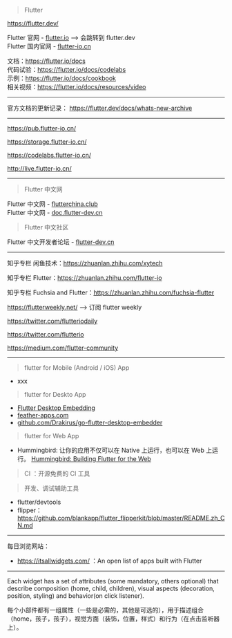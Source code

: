 > Flutter

https://flutter.dev/

Flutter 官网 - [flutter.io](https://flutter.io/) --> 会跳转到 flutter.dev  
Flutter 国内官网 - [flutter-io.cn](https://flutter-io.cn/)  

文档：https://flutter.io/docs  
代码试验：https://flutter.io/docs/codelabs  
示例：https://flutter.io/docs/cookbook  
相关视频：https://flutter.io/docs/resources/video  

---

官方文档的更新记录：
https://flutter.dev/docs/whats-new-archive

---

https://pub.flutter-io.cn/

https://storage.flutter-io.cn/

https://codelabs.flutter-io.cn/

http://live.flutter-io.cn/

---

> Flutter 中文网

Flutter 中文网 - [flutterchina.club](https://flutterchina.club/)  
Flutter 中文网 - [doc.flutter-dev.cn](http://doc.flutter-dev.cn/)  

> Flutter 中文社区

Flutter 中文开发者论坛 - [flutter-dev.cn](http://flutter-dev.cn/)  


---

知乎专栏 闲鱼技术：https://zhuanlan.zhihu.com/xytech

知乎专栏 Flutter：https://zhuanlan.zhihu.com/flutter-io

知乎专栏 Fuchsia and Flutter：https://zhuanlan.zhihu.com/fuchsia-flutter

https://flutterweekly.net/ --> 订阅 flutter weekly

https://twitter.com/flutteriodaily

https://twitter.com/flutterio

https://medium.com/flutter-community

---

> flutter for Mobile (Android / iOS) App
* xxx

> flutter for Deskto App
* [Flutter Desktop Embedding](https://github.com/google/flutter-desktop-embedding)  
* [feather-apps.com](https://feather-apps.com/)  
* [github.com/Drakirus/go-flutter-desktop-embedder](https://github.com/Drakirus/go-flutter-desktop-embedder)

> flutter for Web App
* Hummingbird: 让你的应用不仅可以在 Native 上运行，也可以在 Web 上运行。 [Hummingbird: Building Flutter for the Web](https://medium.com/flutter-io/hummingbird-building-flutter-for-the-web-e687c2a023a8)

> CI ：开源免费的 CI 工具


> 开发、调试辅助工具
* flutter/devtools
* flipper：https://github.com/blankapp/flutter_flipperkit/blob/master/README.zh_CN.md

---

每日浏览网站：

* https://itsallwidgets.com/ ：An open list of apps built with Flutter

---

Each widget has a set of attributes (some mandatory, others optional) that describe composition (home, child, children), visual aspects (decoration, position, styling) and behavior(on click listener).

每个小部件都有一组属性（一些是必需的，其他是可选的），用于描述组合（home，孩子，孩子），视觉方面（装饰，位置，样式）和行为（在点击监听器上）。